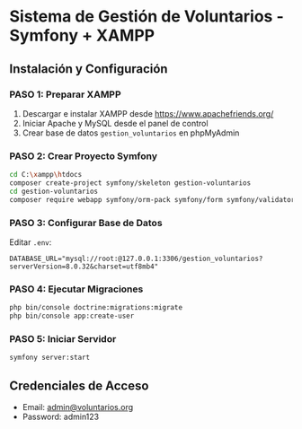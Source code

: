 # Sistema de Gestión de Voluntarios - Symfony + XAMPP

## Instalación y Configuración

### PASO 1: Preparar XAMPP
1. Descargar e instalar XAMPP desde https://www.apachefriends.org/
2. Iniciar Apache y MySQL desde el panel de control
3. Crear base de datos `gestion_voluntarios` en phpMyAdmin

### PASO 2: Crear Proyecto Symfony
```bash
cd C:\xampp\htdocs
composer create-project symfony/skeleton gestion-voluntarios
cd gestion-voluntarios
composer require webapp symfony/orm-pack symfony/form symfony/validator symfony/security-bundle
```

### PASO 3: Configurar Base de Datos
Editar `.env`:
```
DATABASE_URL="mysql://root:@127.0.0.1:3306/gestion_voluntarios?serverVersion=8.0.32&charset=utf8mb4"
```

### PASO 4: Ejecutar Migraciones
```bash
php bin/console doctrine:migrations:migrate
php bin/console app:create-user
```

### PASO 5: Iniciar Servidor
```bash
symfony server:start
```

## Credenciales de Acceso
- Email: admin@voluntarios.org
- Password: admin123